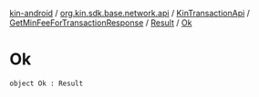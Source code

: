 [kin-android](../../../../index.md) / [org.kin.sdk.base.network.api](../../../index.md) / [KinTransactionApi](../../index.md) / [GetMinFeeForTransactionResponse](../index.md) / [Result](index.md) / [Ok](./-ok.md)

# Ok

`object Ok : Result`